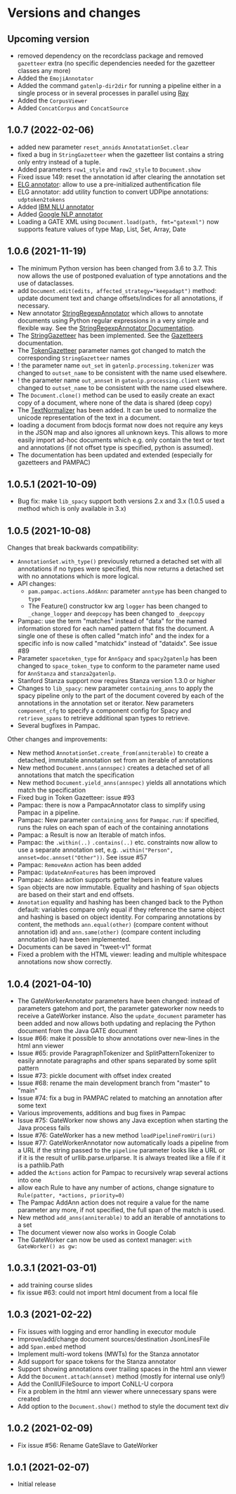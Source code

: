 # Versions and changes

## Upcoming version

* removed dependency on the recordclass package and removed `gazetteer` extra (no specific dependencies needed for the gazetteer classes any more)
* Added the `EmojiAnnotator`
* Added the command `gatenlp-dir2dir` for running a pipeline either in 
  a single process or in several processes in parallel using [Ray](https://www.ray.io/)
* Added the `CorpusViewer` 
* Added `ConcatCorpus` and `ConcatSource`


## 1.0.7 (2022-02-06)

* added new parameter `reset_annids` `AnnotatationSet.clear` 
* fixed a bug in `StringGazetteer` when the gazetteer list contains a string only entry instead of a tuple.
* Added parameters `row1_style` and `row2_style` to `Document.show`
* Fixed issue 149: reset the annotation id after clearing the annotation set
* [ELG annotator](https://gatenlp.github.io/python-gatenlp/client_elg): allow to use a pre-initialized authentification file
* ELG annotator: add utility function to convert UDPipe annotations: `udptoken2tokens`
* Added [IBM NLU annotator](https://gatenlp.github.io/python-gatenlp/client_ibmnlu)
* Added [Google NLP annotator](https://gatenlp.github.io/python-gatenlp/client_googlenlp)
* Loading a GATE XML using `Document.load(path, fmt="gatexml")` now supports feature values of type Map, List, Set, Array, Date

## 1.0.6 (2021-11-19)

* The minimum Python version has been changed from 3.6 to 3.7. This now allows the use of postponed evaluation of type annotations and the use of dataclasses. 
* add `Document.edit(edits, affected_strategy="keepadapt")` method: update document text and change offsets/indices for all annotations, if necessary.
* New annotator [StringRegexpAnnotator](https://gatenlp.github.io/python-gatenlp/pythondoc/gatenlp/processing/gazetteer/stringregex.html) which allows
  to annotate documents using Python regular expressions in a very simple and flexible way. See the 
  [StringRegexpAnnotator Documentation](https://gatenlp.github.io/python-gatenlp/stringregex).
* The [StringGazetteer](https://gatenlp.github.io/python-gatenlp/pythondoc/gatenlp/processing/gazetteer/stringgazetteer.html) has been implemented.
  See the [Gazetteers](https://gatenlp.github.io/python-gatenlp/gazetteers) documentation.
* The [TokenGazetteer](https://gatenlp.github.io/python-gatenlp/pythondoc/gatenlp/processing/gazetteer/tokengazetteer.html) parameter names got changed to match the corresponding `StringGazetteer` names
* ! the parameter name `out_set` in `gatenlp.processing.tokenizer` was changed to `outset_name` to be consistent with the name used elsewhere.
* ! the parameter name `out_annset` in `gatenlp.processing.client` was changed to `outset_name` to be consistent with the name used elsewhere.
* The `Document.clone()` method can be used to easily create an exact copy of a document, where none of the data is shared (deep copy)
* The [TextNormalizer](https://gatenlp.github.io/python-gatenlp/pythondoc/gatenlp/processing/normalizer.html) has been added. It can be used to normalize the unicode representation of the text in a document.
* loading a document from bdocjs format now does not require any keys in the JSON map and also ignores all 
  unknown keys. This allows to more easily import ad-hoc documents which e.g. only contain the text or text and 
  annotations (if not offset type is specified, python is assumed).
* The documentation has been updated and extended (especially for gazetteers and PAMPAC)

## 1.0.5.1 (2021-10-09)

* Bug fix: make `lib_spacy` support both versions 2.x and 3.x (1.0.5 used a method which is only available in 3.x)

## 1.0.5 (2021-10-08)

Changes that break backwards compatibility:

* `AnnotationSet.with_type()` previously returned a detached set with all annotations if no types were specified,
  this now returns a detached set with no annotations which is more logical. 
* API changes:
  * `pam.pampac.actions.AddAnn`: parameter `anntype` has been changed to `type`
  * The Feature() constructor kw arg `logger` has been changed to `_change_logger` and `deepcopy` has been changed to 
    `_deepcopy`
* Pampac: use the term "matches" instead of "data" for the named information stored for each named pattern that
  fits the document. A single one of these is often called "match info" and the index for a specific info is now called
  "matchidx" instead of "dataidx". See issue #89
* Parameter `spacetoken_type` for `AnnSpacy` and `spacy2gatenlp` has been changed to `space_token_type` to conform to 
  the parameter name used for `AnnStanza` and `stanza2gatenlp`.
* Stanford Stanza support now requires Stanza version 1.3.0 or higher
* Changes to `lib_spacy`: new parameter `containing_anns` to apply the spacy pipeline only to the part of the document  covered
  by each of the annotations in the annotation set or iterator. New parameters `component_cfg` to specify a component config
  for Spacy and `retrieve_spans` to retrieve additional span types to retrieve.
* Several bugfixes in Pampac.

Other changes and improvements:

* New method `AnnotationSet.create_from(anniterable)` to create a detached, immutable annotation set from an iterable of annotations
* New method `Document.anns(annspec)` creates a detached set of all annotations that match the specification
* New method `Document.yield_anns(annspec)` yields all annotations which match the specification
* Fixed bug in Token Gazetteer: issue #93
* Pampac: there is now a PampacAnnotator class to simplify using Pampac in a pipeline.
* Pampac: New parameter `containing_anns` for `Pampac.run`: if specified, runs the rules on each span of each of the containing annotations
* Pampac: a Result is now an Iterable of match infos.
* Pampac: the `.within(..)` `.contains(..)` etc. constraints now allow to use a separate annotation set, e.g.
  `.within("Person", annset=doc.annset("Other"))`. See issue #57
* Pampac: `RemoveAnn` action has been added
* Pampac: `UpdateAnnFeatures` has been improved
* Pampac: `AddAnn` action supports getter helpers in feature values
* `Span` objects are now immutable. Equality and hashing of `Span` objects are based on their start and end offsets.
* `Annotation` equality and hashing has been changed back to the Python default: variables compare only equal if they
  reference the same object and hashing is based on object identity. 
  For comparing annotations by content, the methods `ann.equal(other)` (compare content without annotation id) 
   and `ann.same(other)` (compare content including annotation id) have been implemented.
* Documents can be saved in "tweet-v1" format
* Fixed a problem with the HTML viewer: leading and multiple whitespace annotations now show correctly.



## 1.0.4 (2021-04-10)

* The GateWorkerAnnotator parameters have been changed: instead of parameters gatehom and port,
  the parameter gateworker now needs to receive a GateWorker instance. 
  Also the `update_document` parameter has been added and now allows both updating and replacing
  the Python document from the Java GATE document
* Issue #66: make it possible to show annotations over new-lines in the html ann viewer
* Issue #65: provide ParagraphTokenizer and SplitPatternTokenizer to easily annotate paragraphs
  and other spans separated by some split pattern
* Issue #73: pickle document with offset index created
* Issue #68: rename the main development branch from "master" to "main"
* Issue #74: fix a bug in PAMPAC related to matching an annotation after some text
* Various improvements, additions and bug fixes in Pampac
* Issue #75: GateWorker now shows any Java exception when starting the Java process fails
* Issue #76: GateWorker has a new method `loadPipelineFromUri(uri)`
* Issue #77: GateWorkerAnnotator now automatically loads a pipeline from a URL if the string
  passed to the `pipeline` parameter looks like a URL or if it is the result of urllib.parse.urlparse.
  It is always treated like a file if it is a pathlib.Path
* added the `Actions` action for Pampac to recursively wrap several actions into one
* allow each Rule to have any number of actions, change signature to `Rule(patter, *actions, priority=0)`
* The Pampac AddAnn action does not require a value for the name parameter any more, if not specified, the 
  full span of the match is used.
* New method `add_anns(anniterable)` to add an iterable of annotations to a set
* The document viewer now also works in Google Colab
* The GateWorker can now be used as context manager: `with GateWorker() as gw:`


## 1.0.3.1 (2021-03-01)

* add training course slides
* fix issue #63: could not import html document from a local file
 
## 1.0.3 (2021-02-22) 

* Fix issues with logging and error handling in executor module
* Improve/add/change document sources/destination JsonLinesFile
* add `Span.embed` method
* Implement multi-word tokens (MWTs) for the Stanza annotator
* Add support for space tokens for the Stanza annotator
* Support showing annotations over trailing spaces in the html ann viewer
* Add the `Document.attach(annset)` method (mostly for internal use only!)
* Add the ConllUFileSource to import CoNLL-U corpora
* Fix a problem in the html ann viewer where unnecessary spans were created
* Add option to the `Document.show()` method to style the document text div


## 1.0.2 (2021-02-09)

* Fix issue #56: Rename GateSlave to GateWorker

## 1.0.1 (2021-02-07)

* Initial release
                                                                                                                                                   

